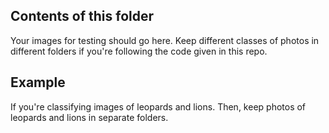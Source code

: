 ## Contents of this folder

Your images for testing should go here. Keep different classes of photos in different folders if you're following the code given in this repo.

## Example

If you're classifying images of leopards and lions. Then, keep photos of leopards and lions in separate folders.
